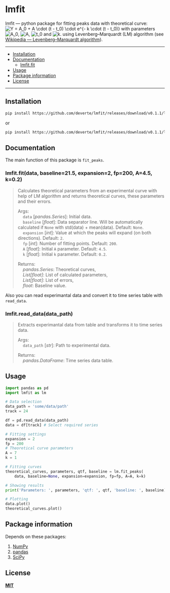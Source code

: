 # lmfit

lmfit — python package for fitting peaks data with theoretical curve:
<img src="https://latex.codecogs.com/gif.latex?Y&space;=&space;A_0&space;&plus;&space;A&space;\cdot&space;(t&space;-&space;t_0)&space;\cdot&space;e^{-&space;k&space;\cdot&space;(t&space;-&space;t_0)}" title="Y = A_0 + A \cdot (t - t_0) \cdot e^{- k \cdot (t - t_0)}" />
with parameters <img src="https://latex.codecogs.com/gif.latex?A_0" title="A_0" />, <img src="https://latex.codecogs.com/gif.latex?A" title="A" />, <img src="https://latex.codecogs.com/gif.latex?t_0" title="t_0" /> and <img src="https://latex.codecogs.com/gif.latex?k" title="k" />.
using Levenberg–Marquardt (LM) algorithm (see [Wikipedia — Levenberg–Marquardt algorithm](https://en.wikipedia.org/wiki/Levenberg%E2%80%93Marquardt_algorithm)).

---


- [Installation](#installation)
- [Documentation](#documentation)
    - [lmfit.fit](#lmfit.fit)
- [Usage](#usage)
- [Package information](#package-information)
- [License](#license)


---

## Installation
```sh
pip install https://github.com/deverte/lmfit/releases/download/v0.1.1/lmfit-0.1.1-py3-none-any.whl
```

or

```sh
pip install https://github.com/deverte/lmfit/releases/download/v0.1.1/lmfit-0.1.1.tar.gz
```

## Documentation
The main function of this package is `fit_peaks`.

### lmfit.fit(data, baseline=21.5, expansion=2, fp=200, A=4.5, k=0.2)
> Calculates theoretical parameters from an experimental curve with help of LM algorithm and returns theoretical curves, these parameters and their errors.  
>
> Args:  
&nbsp;&nbsp;&nbsp;&nbsp;`data` [*pandas.Series*]: Initial data.  
&nbsp;&nbsp;&nbsp;&nbsp;`baseline` [*float*]: Data separator line. Will be automatically calculated if `None` with std(data) + mean(data). Default: `None`.  
&nbsp;&nbsp;&nbsp;&nbsp;`expansion` [*int*]: Value at which the peaks will expand (on both directions). Default: `2`.  
&nbsp;&nbsp;&nbsp;&nbsp;`fp` [*int*]: Number of fitting points. Default: `200`.  
&nbsp;&nbsp;&nbsp;&nbsp;`A` [*float*]: Initial `A` parameter. Default: `4.5`.  
&nbsp;&nbsp;&nbsp;&nbsp;`k` [*float*]: Initial `k` parameter. Default: `0.2`.  
> 
> Returns:  
&nbsp;&nbsp;&nbsp;&nbsp;*pandas.Series*: Theoretical curves,  
&nbsp;&nbsp;&nbsp;&nbsp;*List[float]*: List of calculated parameters,  
&nbsp;&nbsp;&nbsp;&nbsp;*List[float]*: List of errors,  
&nbsp;&nbsp;&nbsp;&nbsp;*float*: Baseline value.  

Also you can read experimantal data and convert it to time series table with `read_data`.

### lmfit.read_data(data_path)
> Extracts experimantal data from table and transforms it to time series data. 
>
> Args:  
&nbsp;&nbsp;&nbsp;&nbsp;`data_path` [*str*]: Path to experimental data.   
> 
> Returns:  
&nbsp;&nbsp;&nbsp;&nbsp;*pandas.DataFrame*: Time series data table.  

## Usage
```py
import pandas as pd
import lmfit as lm

# Data selection
data_path = 'some/data/path'
track = 24

df = pd.read_data(data_path)
data = df[track] # Select required series

# Fitting settings
expansion = 2
fp = 200
# Theoretical curve parameters
A = 7
k = 1

# Fitting curves
theoretical_curves, parameters, qtf, baseline = lm.fit_peaks(
    data, baseline=None, expansion=expansion, fp=fp, A=A, k=k)

# Showing results
print('Parameters: ', parameters, 'qtf: ', qtf, 'baseline: ', baseline)

# Plotting
data.plot()
theoretical_curves.plot()
```

## Package information
Depends on these packages:
1. [NumPy](https://numpy.org/)
2. [pandas](https://pandas.pydata.org/)
3. [SciPy](https://www.scipy.org/)

## License
**[MIT](LICENSE)**
